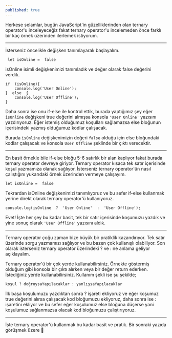 ```yaml
---
published: true
---
```

Herkese selamlar, bugün JavaScript'in güzelliklerinden olan ternary operator'u inceleyeceğiz fakat ternary operator'u incelemeden önce farklı bir kaç örnek üzerinden ilerlemek istiyorum.

---
İsterseniz öncelikle değişken tanımlayarak başlayalım.

     let isOnline =  false

isOnline isimli değişkenimizi tanımladık ve değer olarak false değerini verdik.

    if  (isOnline){
	    console.log('User Online');
    }  else  {
	    console.log('User Offline');
    }

Daha sonra ise onu if-else ile kontrol ettik, burada yaptığımız şey eğer `isOnline` değişkeni true değerini almışsa konsola `'User Online'` yazısını yazdırıyoruz. Eğer istemiş olduğumuz koşulları sağlamazsa else bloğunun içerisindeki yazmış olduğumuz kodlar çalışacak.

Burada `isOnline` değişkenimizin değeri `false` olduğu için else bloğundaki kodlar çalışacak ve konsola `User Offline` şeklinde bir çıktı verecektir.

---
En basit örnekle bile if-else bloğu 5-6 satırlık bir alan kaplıyor fakat burada ternary operator devreye giriyor. Ternary operator kısaca tek satır içerisinde koşul yazmamıza olanak sağlıyor. İsterseniz ternary operator'ün nasıl çalıştığını yukarıdaki örnek üzerinden vermeye çalışayım.

    let isOnline =  false
    
Tekrardan isOnline değişkenimizi tanımlıyoruz ve bu sefer if-else kullanmak yerine direkt olarak ternary operator'ü kullanıyoruz.

    console.log(isOnline  ?  'User Online'  :  'User Offline');
    
Evet! İşte her şey bu kadar basit, tek bir satır içerisinde koşumuzu yazdık ve yine sonuç olarak `'User Offline'` yazısını aldık.

---
Ternary operator çoğu zaman bize büyük bir pratiklik kazandırıyor. Tek satır üzerinde sorgu yazmamızı sağlıyor ve bu bazen çok kullanışlı olabiliyor. Son olarak isterseniz ternary operator üzerindeki ? ve : ne anlama geliyor açıklayalım. 

Ternary operator'ü bir çok yerde kullanabilirsiniz. Örnekte göstermiş olduğum gibi konsola bir çıktı alırken veya bir değer return ederken. İstediğiniz yerde kullanabilirsiniz. Kullanım şekli ise şu şekilde;
 ```
 koşul ? doğruysaYapılacaklar : yanlışsaYapılacaklar
```

İlk başa koşulumuzu yazdıktan sonra ? işareti ekliyoruz ve eğer koşumuz true değerini alırsa çalışacak kod bloğumuzu ekliyoruz, daha sonra ise : işaretini ekliyor ve bu sefer eğer koşulumuz else bloğuna düşerse yani koşulumuz sağlanmazsa olacak kod bloğumuzu çalıştırıyoruz.

---
İşte ternary operator'ü kullanmak bu kadar basit ve pratik. Bir sonraki yazıda görüşmek üzere 🙂
